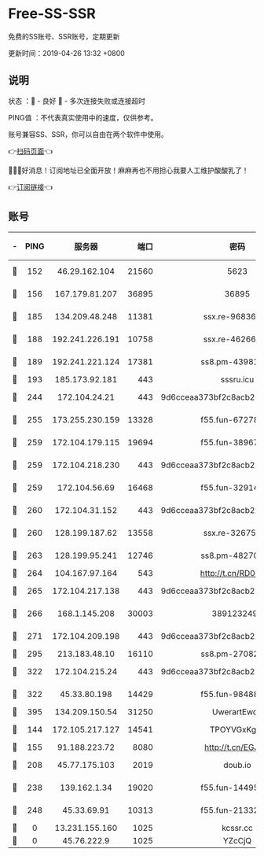 # Free-SS-SSR

免费的SS账号、SSR账号，定期更新

更新时间：2019-04-26 13:32 +0800

## 说明

状态     ：🙂 - 良好 🙁 - 多次连接失败或连接超时

PING值   ：不代表真实使用中的速度，仅供参考。

账号兼容SS、SSR，你可以自由在两个软件中使用。

👉[扫码页面](https://liesauer.github.io/Free-SS-SSR/)👈

🎉🎉🎉好消息！订阅地址已全面开放！麻麻再也不用担心我要人工维护酸酸乳了！

👉[订阅链接](https://www.liesauer.net/yogurt/subscribe?ACCESS_TOKEN=DAYxR3mMaZAsaqUb)👈

## 账号

|-|PING|服务器|端口|密码|加密方式|区域|
|:----:|:----:|:-----:|-----:|:----:|:----:|:----:|
|🙂|152|46.29.162.104|21560|5623|aes-128-ctr|RU|
|🙂|156|167.179.81.207|36895|36895|aes-256-cfb|JP|
|🙂|185|134.209.48.248|11381|ssx.re-96836454|aes-256-cfb|US|
|🙂|188|192.241.226.191|10758|ssx.re-46266917|aes-256-cfb|US|
|🙂|189|192.241.221.124|17381|ss8.pm-43981426|aes-256-cfb|US|
|🙂|193|185.173.92.181|443|sssru.icu|rc4-md5|RU|
|🙂|244|172.104.24.21|443|9d6cceaa373bf2c8acb22e60b6a58be6|aes-256-cfb|US|
|🙂|255|173.255.230.159|13328|f55.fun-67278119|aes-256-cfb|US|
|🙂|259|172.104.179.115|19694|f55.fun-38967264|aes-256-cfb|SG|
|🙂|259|172.104.218.230|443|9d6cceaa373bf2c8acb22e60b6a58be6|aes-256-cfb|US|
|🙂|259|172.104.56.69|16468|f55.fun-32914277|aes-256-cfb|SG|
|🙂|260|172.104.31.152|443|9d6cceaa373bf2c8acb22e60b6a58be6|aes-256-cfb|US|
|🙂|260|128.199.187.62|13558|ssx.re-32675545|aes-256-cfb|SG|
|🙂|263|128.199.95.241|12746|ss8.pm-48270505|aes-256-cfb|SG|
|🙂|264|104.167.97.164|543|http://t.cn/RD0D7sx|rc4-md5|CA|
|🙂|265|172.104.217.138|443|9d6cceaa373bf2c8acb22e60b6a58be6|aes-256-cfb|US|
|🙂|266|168.1.145.208|30003|3891232494|aes-256-cfb|AU|
|🙂|271|172.104.209.198|443|9d6cceaa373bf2c8acb22e60b6a58be6|aes-256-cfb|US|
|🙂|295|213.183.48.10|16110|ss8.pm-27082540|rc4-md5|RU|
|🙂|322|172.104.215.24|443|9d6cceaa373bf2c8acb22e60b6a58be6|aes-256-cfb|US|
|🙂|322|45.33.80.198|14429|f55.fun-98488000|aes-256-cfb|US|
|🙂|395|134.209.150.54|31250|UwerartEwqe|chacha20|IN|
|🙂|144|172.105.217.127|14541|TPOYVGxKglpi|aes-256-cfb|JP|
|🙂|155|91.188.223.72|8080|http://t.cn/EGJIyrl|rc4-md5|RU|
|🙂|208|45.77.175.103|2019|doub.io|aes-128-ctr|SG|
|🙂|238|139.162.1.34|19020|f55.fun-14495411|aes-256-cfb|SG|
|🙂|248|45.33.69.91|10313|f55.fun-21332976|aes-256-cfb|US|
|🙁|0|13.231.155.160|1025|kcssr.cc|rc4-md5|JP|
|🙁|0|45.76.222.9|1025|YZcCjQ|rc4-md5|JP|
